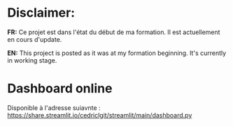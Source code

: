 # Disclaimer:
**FR:** Ce projet est dans l'état du début de ma formation. Il est actuellement en cours d'update.

**EN:** This project is posted as it was at my formation beginning. It's currently in working stage.

# Dashboard online

Disponible à l'adresse suiavnte : https://share.streamlit.io/cedriclgit/streamlit/main/dashboard.py
